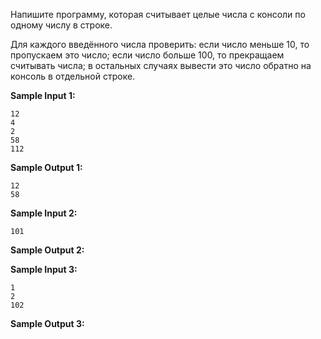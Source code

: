 Напишите программу, которая считывает целые числа с консоли по одному числу в строке.

Для каждого введённого числа проверить:
если число меньше 10, то пропускаем это число;
если число больше 100, то прекращаем считывать числа;
в остальных случаях вывести это число обратно на консоль в отдельной строке.

**Sample Input 1:**

```commandline
12
4
2
58
112
```


**Sample Output 1:**

```commandline
12
58
```


**Sample Input 2:**

```commandline
101
```


**Sample Output 2:**

**Sample Input 3:**

```commandline
1
2
102

```

**Sample Output 3:**
